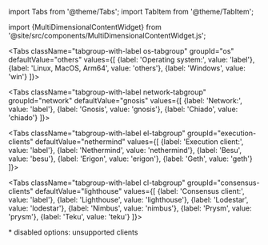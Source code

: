 import Tabs from '@theme/Tabs';
import TabItem from '@theme/TabItem';

import {MultiDimensionalContentWidget} from '@site/src/components/MultiDimensionalContentWidget.js';

<MultiDimensionalContentWidget />

<div className="install-tabs">

<Tabs className="tabgroup-with-label os-tabgroup" groupId="os" defaultValue="others" values={[
    {label: 'Operating system:', value: 'label'},
    {label: 'Linux, MacOS, Arm64', value: 'others'},
    {label: 'Windows', value: 'win'}
]}>
  <TabItem className="unclickable-element" value="label"></TabItem>
  <TabItem value="others"></TabItem>
  <TabItem value="win"></TabItem>
</Tabs>

<Tabs className="tabgroup-with-label network-tabgroup" groupId="network" defaultValue="gnosis" values={[
        {label: 'Network:', value: 'label'},
        {label: 'Gnosis', value: 'gnosis'},
        {label: 'Chiado', value: 'chiado'}
    ]}>
    <TabItem className="unclickable-element" value="label"></TabItem>
    <TabItem value="gnosis"></TabItem>
    <TabItem value="chiado"></TabItem>
</Tabs>

<Tabs className="tabgroup-with-label el-tabgroup" groupId="execution-clients" defaultValue="nethermind" values={[
  {label: 'Execution client:', value: 'label'},
  {label: 'Nethermind', value: 'nethermind'},
  {label: 'Besu', value: 'besu'},
  {label: 'Erigon', value: 'erigon'},
  {label: 'Geth', value: 'geth'}
  ]}>
  <TabItem className="unclickable-element" value="label"></TabItem>
  <TabItem value="nethermind"></TabItem>
  <TabItem className="unclickable-element" value="besu"></TabItem>
  <TabItem className="unclickable-element" value="erigon"></TabItem>
  <TabItem className="unclickable-element" value="geth"></TabItem>
</Tabs>

<Tabs className="tabgroup-with-label cl-tabgroup" groupId="consensus-clients" defaultValue="lighthouse" values={[
  {label: 'Consensus client:', value: 'label'},
  {label: 'Lighthouse', value: 'lighthouse'},
  {label: 'Lodestar', value: 'lodestar'},
  {label: 'Nimbus', value: 'nimbus'},
  {label: 'Prysm', value: 'prysm'},
  {label: 'Teku', value: 'teku'}
  ]}>
  <TabItem className="unclickable-element" value="label"></TabItem>
  <TabItem value="lighthouse"></TabItem>
  <TabItem value="lodestar"></TabItem>
  <TabItem value="nimbus"></TabItem>
  <TabItem value="prysm"></TabItem>
  <TabItem value="teku"></TabItem>
</Tabs>

<p className="unsupported">* disabled options: unsupported clients</p>
</div>